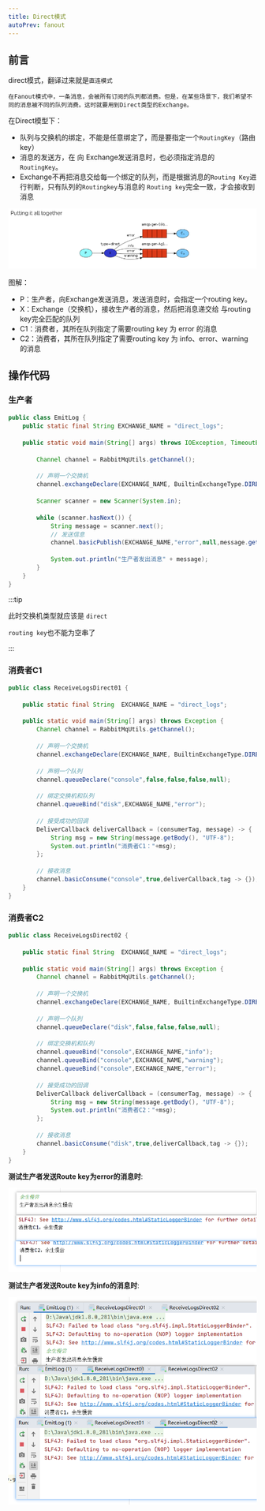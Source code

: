 ```yaml
---
title: Direct模式
autoPrev: fanout
---
```


## 前言

direct模式，翻译过来就是`直连模式`

`在Fanout模式中，一条消息，会被所有订阅的队列都消费。但是，在某些场景下，我们希望不同的消息被不同的队列消费。这时就要用到Direct类型的Exchange。`

 在Direct模型下：

- 队列与交换机的绑定，不能是任意绑定了，而是要指定一个`RoutingKey`（路由key）
- 消息的发送方，在 向 Exchange发送消息时，也必须指定消息的 `RoutingKey`。
- Exchange不再把消息交给每一个绑定的队列，而是根据消息的`Routing Key`进行判断，只有队列的`Routingkey`与消息的 `Routing key`完全一致，才会接收到消息

![direct](/blogImg/rabbitmq/image-20191126220145375.png)

图解：

- P：生产者，向Exchange发送消息，发送消息时，会指定一个routing key。
- X：Exchange（交换机），接收生产者的消息，然后把消息递交给 与routing key完全匹配的队列
- C1：消费者，其所在队列指定了需要routing key 为 error 的消息
- C2：消费者，其所在队列指定了需要routing key 为 info、error、warning 的消息

## 操作代码

### 生产者
```java
public class EmitLog {
    public static final String EXCHANGE_NAME = "direct_logs";

    public static void main(String[] args) throws IOException, TimeoutException {

        Channel channel = RabbitMqUtils.getChannel();

        // 声明一个交换机
        channel.exchangeDeclare(EXCHANGE_NAME, BuiltinExchangeType.DIRECT);

        Scanner scanner = new Scanner(System.in);

        while (scanner.hasNext()) {
            String message = scanner.next();
            // 发送信息
            channel.basicPublish(EXCHANGE_NAME,"error",null,message.getBytes("UTF-8"));

            System.out.println("生产者发出消息" + message);
        }
    }
}
```

:::tip

此时交换机类型就应该是 `direct`

`routing key`也不能为空串了

:::

### 消费者C1
```java
public class ReceiveLogsDirect01 {

    public static final String  EXCHANGE_NAME = "direct_logs";

    public static void main(String[] args) throws Exception {
        Channel channel = RabbitMqUtils.getChannel();

        // 声明一个交换机
        channel.exchangeDeclare(EXCHANGE_NAME, BuiltinExchangeType.DIRECT);

        // 声明一个队列
        channel.queueDeclare("console",false,false,false,null);

        // 绑定交换机和队列
        channel.queueBind("disk",EXCHANGE_NAME,"error");

        // 接受成功的回调
        DeliverCallback deliverCallback = (consumerTag, message) -> {
            String msg = new String(message.getBody(), "UTF-8");
            System.out.println("消费者C1："+msg);
        };

        // 接收消息
        channel.basicConsume("console",true,deliverCallback,tag -> {});
    }
}
```

### 消费者C2
```java
public class ReceiveLogsDirect02 {

    public static final String  EXCHANGE_NAME = "direct_logs";

    public static void main(String[] args) throws Exception {
        Channel channel = RabbitMqUtils.getChannel();

        // 声明一个交换机
        channel.exchangeDeclare(EXCHANGE_NAME, BuiltinExchangeType.DIRECT);

        // 声明一个队列
        channel.queueDeclare("disk",false,false,false,null);

        // 绑定交换机和队列
        channel.queueBind("console",EXCHANGE_NAME,"info");
        channel.queueBind("console",EXCHANGE_NAME,"warning");
        channel.queueBind("console",EXCHANGE_NAME,"error");

        // 接受成功的回调
        DeliverCallback deliverCallback = (consumerTag, message) -> {
            String msg = new String(message.getBody(), "UTF-8");
            System.out.println("消费者C2："+msg);
        };

        // 接收消息
        channel.basicConsume("disk",true,deliverCallback,tag -> {});
    }
}
```

**测试生产者发送Route key为error的消息时**:

![direct](/blogImg/rabbitmq/direct.png)

**测试生产者发送Route key为info的消息时**:

![direct](/blogImg/rabbitmq/direct2.png)